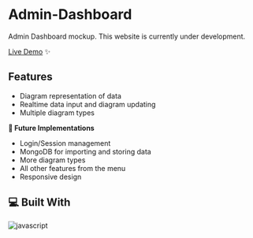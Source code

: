 # Admin-Dashboard
Admin Dashboard mockup. This website is currently under development.

[Live Demo](https://nikolamilinkovic.github.io/admin-dashboard/) ✨

## Features
- Diagram representation of data
- Realtime data input and diagram updating
- Multiple diagram types

**🧭 Future Implementations**
- Login/Session management
- MongoDB for importing and storing data
- More diagram types
- All other features from the menu
- Responsive design

## 💻 Built With
![javascript](https://skillicons.dev/icons?i=js,html,css&perline=10)
